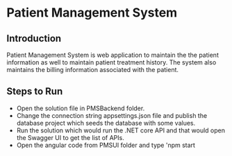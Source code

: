 # Patient Management System

## Introduction
Patient Management System is web application to maintain the the patient information as well to maintain patient treatment history. The system also maintains the billing information associated with the patient.

## Steps to Run
- Open the solution file in PMSBackend folder.
- Change the connection string appsettings.json file and publish the database project which seeds the database with some values.
- Run the solution which would run the .NET core API and that would open the Swagger UI to get the list of APIs.
- Open the angular code from PMSUI folder and type 'npm start
